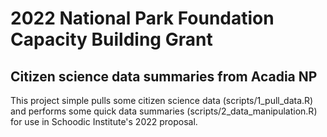 # 2022 National Park Foundation Capacity Building Grant
## Citizen science data summaries from Acadia NP

This project simple pulls some citizen science data (scripts/1_pull_data.R) and performs some quick data summaries (scripts/2_data_manipulation.R) for use in Schoodic Institute's 2022 proposal.
